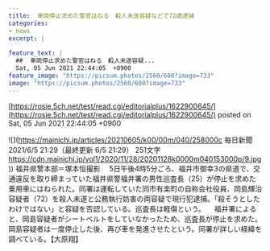 ```yaml
---
title:  車両停止求めた警官はねる　殺人未遂容疑などで72歳逮捕  
categories:
- news
excerpt: |
  
feature_text: |
  ##  車両停止求めた警官はねる　殺人未遂容疑...
  Sat, 05 Jun 2021 22:44:05  +0900
feature_image: "https://picsum.photos/2560/600?image=733"
image: "https://picsum.photos/2560/600?image=733"
---
```


[https://rosie.5ch.net/test/read.cgi/editorialplus/1622900645/](https://rosie.5ch.net/test/read.cgi/editorialplus/1622900645/)
posted on Sat, 05 Jun 2021 22:44:05  +0900

<!--more-->

![](https://mainichi.jp/articles/20210605/k00/00m/040/258000c 毎日新聞 2021/6/5 21:29（最終更新 6/5 21:29） 251文字 [https://cdn.mainichi.jp/vol1/2020/11/28/20201128k0000m040153000p/9.jpg)](https://cdn.mainichi.jp/vol1/2020/11/28/20201128k0000m040153000p/9.jpg)) 福井県警本部＝塚本恒撮影 　5日午後4時5分ごろ、福井市御幸3の県道で、交通違反を取り締まっていた福井県警福井署の男性巡査長（25）が停止を求めた乗用車にはねられた。同署は運転していた同市有楽町の自称会社役員、岡島輝治容疑者（72）を殺人未遂と公務執行妨害の両容疑で現行犯逮捕。「殺そうとしたわけではない」と容疑を否認している。巡査長は軽傷という。 　福井署によると、岡島容疑者がシートベルトをしていなかったため、巡査長が停止を求めた。岡島容疑者は一度停止した後、再び車を発進させたという。同署が詳しい経緯を調べている。【大原翔】
